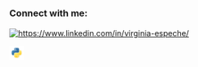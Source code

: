 <h3 align="left">Connect with me:</h3>
<p align="left">
<a href="https://www.linkedin.com/in/matiasbertero/" target="blank"><img align="center" src="https://raw.githubusercontent.com/rahuldkjain/github-profile-readme-generator/master/src/images/icons/Social/linked-in-alt.svg" alt="https://www.linkedin.com/in/virginia-espeche/" height="30" width="40" /></a>
</p>




<a href="https://raw.githubusercontent.com/github/explore/main/topics/python/python.png" rel="nofollow"><img src="https://raw.githubusercontent.com/github/explore/main/topics/python/python.png" height="26" style="max-width: 100%;"></a>
